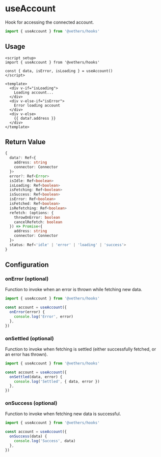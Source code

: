 # useAccount

Hook for accessing the connected account.

```ts
import { useAccount } from '@vethers/hooks'
```

## Usage

```vue
<script setup>
import { useAccount } from '@vethers/hooks'

const { data, isError, isLoading } = useAccount()
</script>

<template>
  <div v-if="isLoading">
    Loading account...
  </div>
  <div v-else-if="isError">
    Error loading account
  </div>
  <div v-else>
    {{ data?.address }}
  </div>
</template>
```

## Return Value

```ts
{
  data?: Ref<{
    address: string
    connector: Connector
  }>
  error?: Ref<Error>
  isIdle: Ref<boolean>
  isLoading: Ref<boolean>
  isFetching: Ref<boolean>
  isSuccess: Ref<boolean>
  isError: Ref<boolean>
  isFetched: Ref<boolean>
  isRefetching: Ref<boolean>
  refetch: (options: {
    throwOnError: boolean
    cancelRefetch: boolean
  }) => Promise<{
    address: string
    connector: Connector
  }>
  status: Ref<'idle' | 'error' | 'loading' | 'success'>
}
```

## Configuration

### onError (optional)

Function to invoke when an error is thrown while fetching new data.

```js
import { useAccount } from '@vethers/hooks'

const account = useAccount({
  onError(error) {
    console.log('Error', error)
  },
})
```

### onSettled (optional)

Function to invoke when fetching is settled (either successfully fetched, or an error has thrown).

```js
import { useAccount } from '@vethers/hooks'

const account = useAccount({
  onSettled(data, error) {
    console.log('Settled', { data, error })
  },
})
```

### onSuccess (optional)

Function to invoke when fetching new data is successful.

```js
import { useAccount } from '@vethers/hooks'

const account = useAccount({
  onSuccess(data) {
    console.log('Success', data)
  },
})
```
